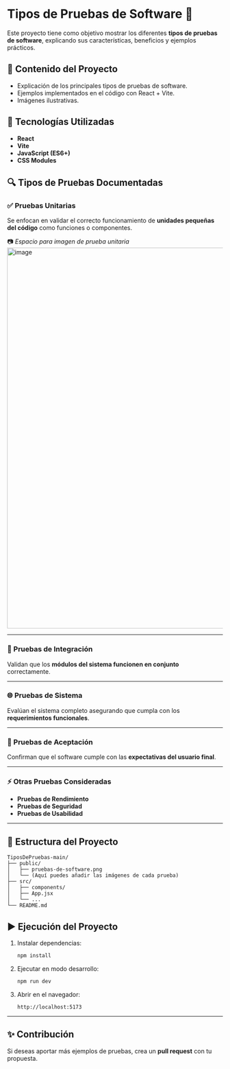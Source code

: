 # Tipos de Pruebas de Software 🧪

Este proyecto tiene como objetivo mostrar los diferentes **tipos de pruebas de software**, explicando sus características, beneficios y ejemplos prácticos.

## 📌 Contenido del Proyecto

- Explicación de los principales tipos de pruebas de software.
- Ejemplos implementados en el código con React + Vite.
- Imágenes ilustrativas.

## 🚀 Tecnologías Utilizadas

- **React**
- **Vite**
- **JavaScript (ES6+)**
- **CSS Modules**

## 🔍 Tipos de Pruebas Documentadas

### ✅ Pruebas Unitarias

Se enfocan en validar el correcto funcionamiento de **unidades pequeñas del código** como funciones o componentes.

📷 *Espacio para imagen de prueba unitaria*  
<img width="1766" height="888" alt="image" src="https://github.com/user-attachments/assets/684b4e1f-be5c-49d7-9661-e968fc4aebd3" />


---

### 🔗 Pruebas de Integración

Validan que los **módulos del sistema funcionen en conjunto** correctamente.

---

### 🌐 Pruebas de Sistema

Evalúan el sistema completo asegurando que cumpla con los **requerimientos funcionales**.

---

### 👥 Pruebas de Aceptación

Confirman que el software cumple con las **expectativas del usuario final**.

---

### ⚡ Otras Pruebas Consideradas

- **Pruebas de Rendimiento**
- **Pruebas de Seguridad**
- **Pruebas de Usabilidad**


---

## 📂 Estructura del Proyecto

```
TiposDePruebas-main/
├── public/
│   ├── pruebas-de-software.png
│   └── (Aquí puedes añadir las imágenes de cada prueba)
├── src/
│   ├── components/
│   ├── App.jsx
│   └── ...
└── README.md
```

## ▶️ Ejecución del Proyecto

1. Instalar dependencias:
   ```bash
   npm install
   ```

2. Ejecutar en modo desarrollo:
   ```bash
   npm run dev
   ```

3. Abrir en el navegador:
   ```
   http://localhost:5173
   ```

---

## ✨ Contribución

Si deseas aportar más ejemplos de pruebas, crea un **pull request** con tu propuesta.
